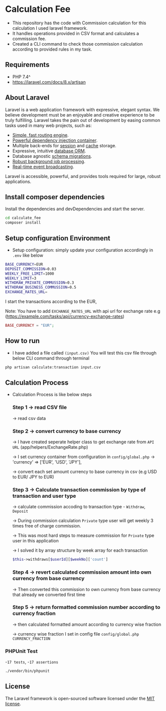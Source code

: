 # Calculation Fee
- This repository has the code with Commission calculation for this calculation I used laravel framework.
- It handles operations provided in CSV format and calculates a commission fee.
- Created a CLI command to check those commission calculation according to provided rules in my task.


## Requirements
- PHP 7.4^
- https://laravel.com/docs/8.x/artisan

## About Laravel

Laravel is a web application framework with expressive, elegant syntax. We believe development must be an enjoyable and creative experience to be truly fulfilling. Laravel takes the pain out of development by easing common tasks used in many web projects, such as:

- [Simple, fast routing engine](https://laravel.com/docs/routing).
- [Powerful dependency injection container](https://laravel.com/docs/container).
- Multiple back-ends for [session](https://laravel.com/docs/session) and [cache](https://laravel.com/docs/cache) storage.
- Expressive, intuitive [database ORM](https://laravel.com/docs/eloquent).
- Database agnostic [schema migrations](https://laravel.com/docs/migrations).
- [Robust background job processing](https://laravel.com/docs/queues).
- [Real-time event broadcasting](https://laravel.com/docs/broadcasting).

Laravel is accessible, powerful, and provides tools required for large, robust applications.

## Install composer dependencies
Install the dependencies and devDependencies and start the server.

```sh
cd calculate_fee
composer install
```
## Setup configuration Environment
- Setup configuration: simply update your configuration accordingly in `.env` like below

```sh
BASE_CURRENCY=EUR
DEPOSIT_COMMISSION=0.03
WEEKLY_FREE_LIMIT=1000
WEEKLY_LIMIT=3
WITHDRAW_PRIVATE_COMMUSSION=0.3
WITHDRAW_BUSINESS_COMMUSSION=0.5
EXCHANGE_RATES_URL=
```
I start the transactions according to the EUR, 

Note: You have to add `EXCHANGE_RATES_URL`  with api url for exchange rate e.g (https://example.com/tasks/api/currency-exchange-rates)

```php
BASE_CURRENCY = "EUR";
```
## How to run
- I have added a file called `(input.csv)`  You will test this csv file through below CLI command through terminal

 ```sh
 php artisan calculate:transaction input.csv
 ```
 ## Calculation Process 

 - Calculation Process is like below steps
    ### Step 1 -> read CSV file
    -> read csv data
    ### Step 2 -> convert currency to base currency 
    -> I have created seperate helper class to get exchange rate from `API URL` (app/helpers/ExchangeRate.php)

    -> I set currency container from configuration in `config/global.php` -> 'currency' => ['EUR', 'USD', 'JPY'],

    -> convert each set amount currency to base currency in csv (e.g USD to EUR/ JPY to EUR)

    ### Step 3 -> Calculate transaction commission by type of transaction and user type 
    -> calculate commission accoding to transaction type - `Withdraw`, `Deposit`

    -> During commission calculation `Private` type user will get weekly 3 times free of charge commission.

    -> This was most hard steps to measure commission for `Private` type user in this application

    -> I solved it by array structure by week array for each transaction

    ```php
    $this->withdraws[$userId][$weekNo]['count']
    ```

    ### Step 4 -> revert calculated commission amount into own currency from base currency
    -> Then converted this commission to own currency from base currency that already we converted first time

    ### Step 5 -> return formatted commission number according to currency fraction
    -> then calculated formatted amount according to currency wise fraction

    -> currency wise fraction I set in config file `config/global.php` `CURRENCY_FRACTION`
      



### PHPUnit Test
-`17 tests`, 
-`17 assertions`

```sh
./vendor/bin/phpunit
```
## License

The Laravel framework is open-sourced software licensed under the [MIT license](https://opensource.org/licenses/MIT).
